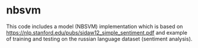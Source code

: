 # nbsvm
This code includes a model (NBSVM) implementation which is based on https://nlp.stanford.edu/pubs/sidaw12_simple_sentiment.pdf and example of training and testing on the russian language dataset (sentiment analysis).
